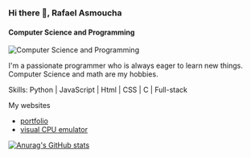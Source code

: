 ### Hi there 👋, Rafael Asmoucha

#### Computer Science and Programming
![Computer Science and Programming](https://media.licdn.com/dms/image/D4D16AQFBbwNMCxmLaw/profile-displaybackgroundimage-shrink_350_1400/0/1688299615957?e=1704931200&v=beta&t=PU1nxCzLzxBWEYh_ZGCaOkrz9q33M1PwcAU6sx5o_Zw)

I'm a passionate programmer who is always eager to learn new things.
Computer Science and math are my hobbies.

Skills: Python | JavaScript | Html | CSS | C | Full-stack

My websites
- [portfolio](https://Rafis.work)
- [visual CPU emulator](https://lmc.Rafis.work)

[![Anurag's GitHub stats](https://github-readme-stats.vercel.app/api?username=rafrafraf1)](https://github.com/anuraghazra/github-readme-stats)
